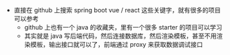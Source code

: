 - 直接在 github 上搜索 spring boot vue / react 这些关键字，就有很多的项目可以参考
    - github 上也有一个 java 的收藏夹，里有一个很多 starter 的项目可以学习
    - 其实就是 java 写后端代码，然后连接数据库，然后渲染模板，甚至不用渲染模板，输出接口就可以了，前端通过 proxy 来获取数据调试接口